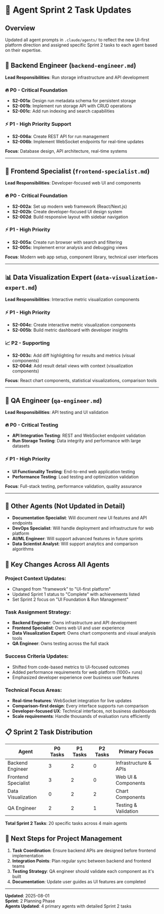 # 🤖 Agent Sprint 2 Task Updates

## Overview
Updated all agent prompts in `.claude/agents/` to reflect the new UI-first platform direction and assigned specific Sprint 2 tasks to each agent based on their expertise.

## 🔧 **Backend Engineer** (`backend-engineer.md`)
**Lead Responsibilities**: Run storage infrastructure and API development

### 🔥 P0 - Critical Foundation
- **S2-001a**: Design run metadata schema for persistent storage
- **S2-001b**: Implement run storage API with CRUD operations  
- **S2-001c**: Add run indexing and search capabilities

### ⚡ P1 - High Priority Support
- **S2-006a**: Create REST API for run management
- **S2-006b**: Implement WebSocket endpoints for real-time updates

**Focus**: Database design, API architecture, real-time systems

---

## 🎨 **Frontend Specialist** (`frontend-specialist.md`)
**Lead Responsibilities**: Developer-focused web UI and components

### 🔥 P0 - Critical Foundation
- **S2-002a**: Set up modern web framework (React/Next.js)
- **S2-002b**: Create developer-focused UI design system
- **S2-002d**: Build responsive layout with sidebar navigation

### ⚡ P1 - High Priority
- **S2-005a**: Create run browser with search and filtering
- **S2-005c**: Implement error analysis and debugging views

**Focus**: Modern web app setup, component library, technical user interfaces

---

## 📊 **Data Visualization Expert** (`data-visualization-expert.md`)
**Lead Responsibilities**: Interactive metric visualization components

### ⚡ P1 - High Priority
- **S2-004c**: Create interactive metric visualization components
- **S2-005b**: Build metric dashboard with developer insights

### 📈 P2 - Supporting
- **S2-003c**: Add diff highlighting for results and metrics (visual components)
- **S2-004d**: Add result detail views with context (visualization components)

**Focus**: React chart components, statistical visualizations, comparison tools

---

## 🧪 **QA Engineer** (`qa-engineer.md`)
**Lead Responsibilities**: API testing and UI validation

### 🔥 P0 - Critical Testing
- **API Integration Testing**: REST and WebSocket endpoint validation
- **Run Storage Testing**: Data integrity and performance with large datasets

### ⚡ P1 - High Priority
- **UI Functionality Testing**: End-to-end web application testing
- **Performance Testing**: Load testing and optimization validation

**Focus**: Full-stack testing, performance validation, quality assurance

---

## 📝 **Other Agents** (Not Updated in Detail)
- **Documentation Specialist**: Will document new UI features and API endpoints
- **DevOps Specialist**: Will handle deployment and infrastructure for web platform
- **AI/ML Engineer**: Will support advanced features in future sprints
- **Data Scientist Analyst**: Will support analytics and comparison algorithms

## 🎯 **Key Changes Across All Agents**

### **Project Context Updates**:
- Changed from "framework" to "UI-first platform"
- Updated Sprint 1 status to "Complete" with achievements listed
- Set Sprint 2 focus on "UI Foundation & Run Management"

### **Task Assignment Strategy**:
- **Backend Engineer**: Owns infrastructure and API development
- **Frontend Specialist**: Owns web UI and user experience
- **Data Visualization Expert**: Owns chart components and visual analysis tools
- **QA Engineer**: Owns testing across the full stack

### **Success Criteria Updates**:
- Shifted from code-based metrics to UI-focused outcomes
- Added performance requirements for web platform (1000+ runs)
- Emphasized developer experience over business user features

### **Technical Focus Areas**:
- **Real-time features**: WebSocket integration for live updates
- **Comparison-first design**: Every interface supports run comparison
- **Developer-focused UX**: Technical interfaces, not business dashboards
- **Scale requirements**: Handle thousands of evaluation runs efficiently

## 📋 **Sprint 2 Task Distribution**

| Agent | P0 Tasks | P1 Tasks | P2 Tasks | Primary Focus |
|-------|----------|----------|----------|---------------|
| Backend Engineer | 3 | 2 | 0 | Infrastructure & APIs |
| Frontend Specialist | 3 | 2 | 0 | Web UI & Components |
| Data Visualization | 0 | 2 | 2 | Chart Components |
| QA Engineer | 2 | 2 | 1 | Testing & Validation |

**Total Sprint 2 Tasks**: 20 specific tasks across 4 main agents

## 🚀 **Next Steps for Project Management**

1. **Task Coordination**: Ensure backend APIs are designed before frontend implementation
2. **Integration Points**: Plan regular sync between backend and frontend teams
3. **Testing Strategy**: QA engineer should validate each component as it's built
4. **Documentation**: Update user guides as UI features are completed

---

**Updated**: 2025-08-01  
**Sprint**: 2 Planning Phase  
**Agents Updated**: 4 primary agents with detailed Sprint 2 tasks